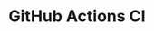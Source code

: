 # GitHub Actions CI








































































































































































































































































































































































































































































































































































































































































































































































































































































































































































































































































































































































































































































































































































































































































































































































































































































































































































































































































































































































































































































































































































































































































































































































































































